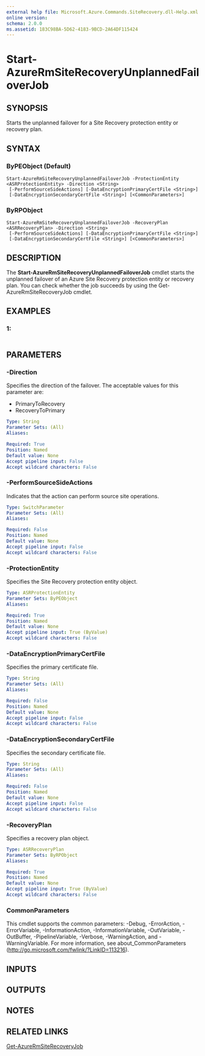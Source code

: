 ```yaml
---
external help file: Microsoft.Azure.Commands.SiteRecovery.dll-Help.xml
online version: 
schema: 2.0.0
ms.assetid: 183C98BA-5D62-4183-9BCD-2A64DF115424
---
```


# Start-AzureRmSiteRecoveryUnplannedFailoverJob

## SYNOPSIS
Starts the unplanned failover for a Site Recovery protection entity or recovery plan.

## SYNTAX

### ByPEObject (Default)
```
Start-AzureRmSiteRecoveryUnplannedFailoverJob -ProtectionEntity <ASRProtectionEntity> -Direction <String>
 [-PerformSourceSideActions] [-DataEncryptionPrimaryCertFile <String>]
 [-DataEncryptionSecondaryCertFile <String>] [<CommonParameters>]
```

### ByRPObject
```
Start-AzureRmSiteRecoveryUnplannedFailoverJob -RecoveryPlan <ASRRecoveryPlan> -Direction <String>
 [-PerformSourceSideActions] [-DataEncryptionPrimaryCertFile <String>]
 [-DataEncryptionSecondaryCertFile <String>] [<CommonParameters>]
```

## DESCRIPTION
The **Start-AzureRmSiteRecoveryUnplannedFailoverJob** cmdlet starts the unplanned failover of an Azure Site Recovery protection entity or recovery plan.
You can check whether the job succeeds by using the Get-AzureRmSiteRecoveryJob cmdlet.

## EXAMPLES

### 1:
```

```

## PARAMETERS

### -Direction
Specifies the direction of the failover.
The acceptable values for this parameter are:

- PrimaryToRecovery
- RecoveryToPrimary

```yaml
Type: String
Parameter Sets: (All)
Aliases: 

Required: True
Position: Named
Default value: None
Accept pipeline input: False
Accept wildcard characters: False
```

### -PerformSourceSideActions
Indicates that the action can perform source site operations.

```yaml
Type: SwitchParameter
Parameter Sets: (All)
Aliases: 

Required: False
Position: Named
Default value: None
Accept pipeline input: False
Accept wildcard characters: False
```

### -ProtectionEntity
Specifies the Site Recovery protection entity object.

```yaml
Type: ASRProtectionEntity
Parameter Sets: ByPEObject
Aliases: 

Required: True
Position: Named
Default value: None
Accept pipeline input: True (ByValue)
Accept wildcard characters: False
```

### -DataEncryptionPrimaryCertFile
Specifies the primary certificate file.

```yaml
Type: String
Parameter Sets: (All)
Aliases: 

Required: False
Position: Named
Default value: None
Accept pipeline input: False
Accept wildcard characters: False
```

### -DataEncryptionSecondaryCertFile
Specifies the secondary certificate file.

```yaml
Type: String
Parameter Sets: (All)
Aliases: 

Required: False
Position: Named
Default value: None
Accept pipeline input: False
Accept wildcard characters: False
```

### -RecoveryPlan
Specifies a recovery plan object.

```yaml
Type: ASRRecoveryPlan
Parameter Sets: ByRPObject
Aliases: 

Required: True
Position: Named
Default value: None
Accept pipeline input: True (ByValue)
Accept wildcard characters: False
```

### CommonParameters
This cmdlet supports the common parameters: -Debug, -ErrorAction, -ErrorVariable, -InformationAction, -InformationVariable, -OutVariable, -OutBuffer, -PipelineVariable, -Verbose, -WarningAction, and -WarningVariable. For more information, see about_CommonParameters (http://go.microsoft.com/fwlink/?LinkID=113216).

## INPUTS

## OUTPUTS

## NOTES

## RELATED LINKS

[Get-AzureRmSiteRecoveryJob](./Get-AzureRmSiteRecoveryJob.md)



